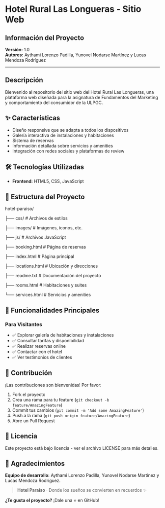 # Hotel Rural Las Longueras - Sitio Web

## Información del Proyecto
**Versión:** 1.0  
**Autores:** Aythami Lorenzo Padilla, Yunovel Nodarse Martínez y Lucas Mendoza Rodríguez

---

## Descripción
Bienvenido al repositorio del sitio web del Hotel Rural Las Longueras, una plataforma web diseñada para la asignatura de Fundamentos del Marketing y comportamiento del consumidor de la ULPGC.

## ✨ Características
- Diseño responsive que se adapta a todos los dispositivos
- Galería interactiva de instalaciones y habitaciones
- Sistema de reservas
- Información detallada sobre servicios y amenities
- Integración con redes sociales y plataformas de review

## 🛠️ Tecnologías Utilizadas
- **Frontend:** HTML5, CSS, JavaScript

## 📁 Estructura del Proyecto
hotel-paraiso/

├── css/            # Archivos de estilos

├── images/         # Imágenes, íconos, etc.

├── js/             # Archivos JavaScript

├── booking.html    # Página de reservas

├── index.html      # Página principal

├── locations.html  # Ubicación y direcciones

├── readme.txt      # Documentación del proyecto

├── rooms.html      # Habitaciones y suites

└── services.html   # Servicios y amenities


## 🎯 Funcionalidades Principales

### Para Visitantes
- ✅ Explorar galería de habitaciones y instalaciones
- ✅ Consultar tarifas y disponibilidad
- ✅ Realizar reservas online
- ✅ Contactar con el hotel
- ✅ Ver testimonios de clientes

## 🤝 Contribución
¡Las contribuciones son bienvenidas! Por favor:

1. Fork el proyecto
2. Crea una rama para tu feature (`git checkout -b feature/AmazingFeature`)
3. Commit tus cambios (`git commit -m 'Add some AmazingFeature'`)
4. Push a la rama (`git push origin feature/AmazingFeature`)
5. Abre un Pull Request

## 📄 Licencia
Este proyecto está bajo licencia - ver el archivo LICENSE para más detalles.

## 🙏 Agradecimientos
**Equipo de desarrollo:** Aythami Lorenzo Padilla, Yunovel Nodarse Martínez y Lucas Mendoza Rodríguez.

> **Hotel Paraíso** · Donde los sueños se convierten en recuerdos ✨

**¿Te gusta el proyecto?** ¡Dale una ⭐ en GitHub!